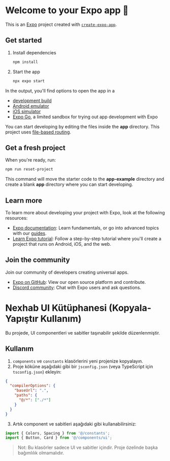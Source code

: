 # Welcome to your Expo app 👋

This is an [Expo](https://expo.dev) project created with [`create-expo-app`](https://www.npmjs.com/package/create-expo-app).

## Get started

1. Install dependencies

   ```bash
   npm install
   ```

2. Start the app

   ```bash
   npx expo start
   ```

In the output, you'll find options to open the app in a

- [development build](https://docs.expo.dev/develop/development-builds/introduction/)
- [Android emulator](https://docs.expo.dev/workflow/android-studio-emulator/)
- [iOS simulator](https://docs.expo.dev/workflow/ios-simulator/)
- [Expo Go](https://expo.dev/go), a limited sandbox for trying out app development with Expo

You can start developing by editing the files inside the **app** directory. This project uses [file-based routing](https://docs.expo.dev/router/introduction).

## Get a fresh project

When you're ready, run:

```bash
npm run reset-project
```

This command will move the starter code to the **app-example** directory and create a blank **app** directory where you can start developing.

## Learn more

To learn more about developing your project with Expo, look at the following resources:

- [Expo documentation](https://docs.expo.dev/): Learn fundamentals, or go into advanced topics with our [guides](https://docs.expo.dev/guides).
- [Learn Expo tutorial](https://docs.expo.dev/tutorial/introduction/): Follow a step-by-step tutorial where you'll create a project that runs on Android, iOS, and the web.

## Join the community

Join our community of developers creating universal apps.

- [Expo on GitHub](https://github.com/expo/expo): View our open source platform and contribute.
- [Discord community](https://chat.expo.dev): Chat with Expo users and ask questions.

# Nexhab UI Kütüphanesi (Kopyala-Yapıştır Kullanım)

Bu projede, UI componentleri ve sabitler taşınabilir şekilde düzenlenmiştir.

## Kullanım

1. `components` ve `constants` klasörlerini yeni projenize kopyalayın.
2. Proje köküne aşağıdaki gibi bir `jsconfig.json` (veya TypeScript için `tsconfig.json`) ekleyin:

```json
{
  "compilerOptions": {
    "baseUrl": ".",
    "paths": {
      "@/*": ["./*"]
    }
  }
}
```

3. Artık component ve sabitleri aşağıdaki gibi kullanabilirsiniz:

```js
import { Colors, Spacing } from '@/constants';
import { Button, Card } from '@/components/ui';
```

> Not: Bu klasörler sadece UI ve sabitler içindir. Proje özelinde başka bağımlılık olmamalıdır.
